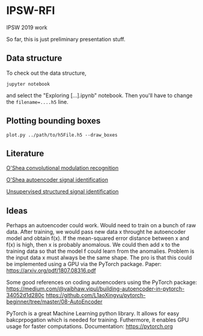 # IPSW-RFI
IPSW 2019 work

So far, this is just preliminary presentation stuff.

## Data structure
To check out the data structure,

`jupyter notebook` 

and select the "Exploring [...].ipynb" notebook. Then you'll have to change the `filename=....h5` line.

## Plotting bounding boxes

`plot.py ../path/to/h5File.h5 --draw_boxes`

## Literature
[O'Shea convolutional modulation recognition](https://arxiv.org/pdf/1602.04105.pdf)

[O'Shea autoencoder signal identification](https://arxiv.org/pdf/1611.00303.pdf)

[Unsupervised structured signal identification](https://arxiv.org/pdf/1604.07078.pdf)

## Ideas
Perhaps an autoencoder could work. Would need to train on a bunch of raw data. After training, we would pass new data x throught he autoencoder model and obtain f(x). If the mean-squared error distance between x and f(x) is high, then x is probably anomalous. We could then add x to the training data so that the model f could learn from the anomalies. Problem is the input data x must always be the same shape. The pro is that this could be implemented using a GPU via the PyTorch package.
Paper: https://arxiv.org/pdf/1807.08316.pdf

Some good references on coding autoencoders using the PyTorch package:
https://medium.com/@vaibhaw.vipul/building-autoencoder-in-pytorch-34052d1d280c
https://github.com/L1aoXingyu/pytorch-beginner/tree/master/08-AutoEncoder

PyTorch is a great Machine Learning python library. It allows for easy bakcprpogation which is needed for training. Futhermore, it enables GPU usage for faster computations. Documentation: https://pytorch.org

